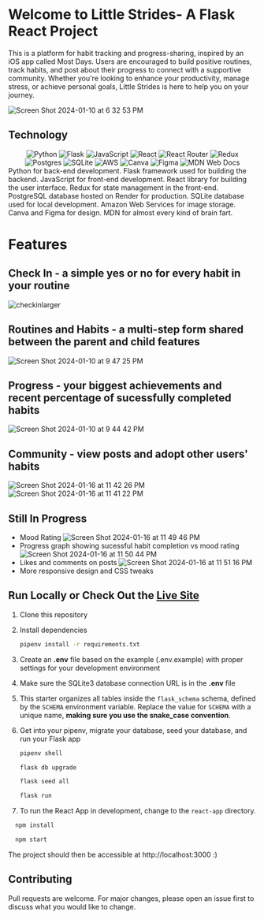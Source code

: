 # Welcome to Little Strides- A Flask React Project
This is a platform for habit tracking and progress-sharing, inspired by an iOS app called Most Days. Users are encouraged to build positive routines, track habits, and post about their progress to connect with a supportive community. Whether you're looking to enhance your productivity, manage stress, or achieve personal goals, Little Strides is here to help you on your journey.

![Screen Shot 2024-01-10 at 6 32 53 PM](https://github.com/bergmazz/little-strides/assets/106289871/981c7f3f-cb7e-44fe-a1a6-e106dccbfd7c)

## Technology 
<div align="center">
  <img alt="Python" src="https://img.shields.io/badge/python-3670A0?style=for-the-badge&logo=python&logoColor=ffdd54">
  <img alt="Flask" src="https://img.shields.io/badge/flask-%23000.svg?style=for-the-badge&logo=flask&logoColor=white">
  <img alt="JavaScript" src="https://img.shields.io/badge/javascript-%23323330.svg?style=for-the-badge&logo=javascript&logoColor=%23F7DF1E">
  <img alt="React" src="https://img.shields.io/badge/react-%2320232a.svg?style=for-the-badge&logo=react&logoColor=%2361DAFB">
  <img alt="React Router" src="https://img.shields.io/badge/React_Router-CA4245?style=for-the-badge&logo=react-router&logoColor=white">
  <img alt="Redux" src="https://img.shields.io/badge/redux-%23593d88.svg?style=for-the-badge&logo=redux&logoColor=white">
  <img alt="Postgres" src="https://img.shields.io/badge/postgres-%23316192.svg?style=for-the-badge&logo=postgresql&logoColor=white">
  <img alt="SQLite" src="https://img.shields.io/badge/sqlite-%2307405e.svg?style=for-the-badge&logo=sqlite&logoColor=white">
  <img alt="AWS" src="https://img.shields.io/badge/AWS-%23FF9900.svg?style=for-the-badge&logo=amazon-aws&logoColor=white">
  <img alt="Canva" src="https://img.shields.io/badge/Canva-%2300C4CC.svg?style=for-the-badge&logo=Canva&logoColor=white">
  <img alt="Figma" src="https://img.shields.io/badge/figma-%23F24E1E.svg?style=for-the-badge&logo=figma&logoColor=white">
  <img alt="MDN Web Docs" src="https://img.shields.io/badge/MDN_Web_Docs-black?style=for-the-badge&logo=mdnwebdocs&logoColor=white">
</div>
Python for back-end development. Flask framework used for building the backend. JavaScript for front-end development. React library for building the user interface. Redux for state management in the front-end. PostgreSQL database hosted on Render for production. SQLite database used for local development. Amazon Web Services for image storage. Canva and Figma for design. MDN for almost every kind of brain fart.

# Features
## Check In - a simple yes or no for every habit in your routine
![checkinlarger](https://github.com/bergmazz/little-strides/assets/106289871/f34cefb9-e253-46b5-a596-fee1945dd429)
## Routines and Habits - a multi-step form shared between the parent and child features
![Screen Shot 2024-01-10 at 9 47 25 PM](https://github.com/bergmazz/little-strides/assets/106289871/8a90df87-6515-4c7b-b848-20fd2350f01a)
## Progress - your biggest achievements and recent percentage of sucessfully completed habits
![Screen Shot 2024-01-10 at 9 44 42 PM](https://github.com/bergmazz/little-strides/assets/106289871/d832a453-14a2-44c1-8dae-022fe1e04ae6)
## Community - view posts and adopt other users' habits
![Screen Shot 2024-01-16 at 11 42 26 PM](https://github.com/bergmazz/little-strides/assets/106289871/2bcb55e3-f6d2-431b-a366-d0cbd76eb591)
![Screen Shot 2024-01-16 at 11 41 22 PM](https://github.com/bergmazz/little-strides/assets/106289871/5e40f71e-c906-43aa-9614-1346d356e752)

## Still In Progress
 - Mood Rating
   ![Screen Shot 2024-01-16 at 11 49 46 PM](https://github.com/bergmazz/little-strides/assets/106289871/dfb42c63-fd48-4cb6-884e-a3dadc7a5508)
 - Progress graph showing sucessful habit completion vs mood rating
   ![Screen Shot 2024-01-16 at 11 50 44 PM](https://github.com/bergmazz/little-strides/assets/106289871/8e62338c-4fa3-434b-979f-d03c3aed7b68)
 - Likes and comments on posts
   ![Screen Shot 2024-01-16 at 11 51 16 PM](https://github.com/bergmazz/little-strides/assets/106289871/85a4d171-8910-4e94-8cd8-f663b226e267)
 - More responsive design and CSS tweaks


## Run Locally or Check Out the [Live Site](https://little-strides.onrender.com/)
1. Clone this repository

2. Install dependencies

      ```bash
      pipenv install -r requirements.txt
      ```

3. Create an **.env** file based on the example (.env.example) with proper settings for your
   development environment

4. Make sure the SQLite3 database connection URL is in the **.env** file

5. This starter organizes all tables inside the `flask_schema` schema, defined
   by the `SCHEMA` environment variable.  Replace the value for
   `SCHEMA` with a unique name, **making sure you use the snake_case
   convention**.

6. Get into your pipenv, migrate your database, seed your database, and run your Flask app

   ```bash
   pipenv shell
   ```

   ```bash
   flask db upgrade
   ```

   ```bash
   flask seed all
   ```

   ```bash
   flask run
   ```

7. To run the React App in development, change to the `react-app` directory.
 ```bash
   npm install
 ```
 ```bash
   npm start
 ```
The project should then be accessible at http://localhost:3000 :) 

## Contributing

Pull requests are welcome. For major changes, please open an issue first
to discuss what you would like to change.
